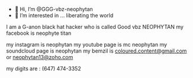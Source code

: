 - 👋 Hi, I’m @GGG-vbz-neophytan
- 👀 I’m interested in ...
liberating the world 

I am a G-anon black hat hacker who is called Good vbz NEOPHYTAN
my facebook is neophyte titan

my instagram is neophytan
my youtube page is mc neophytan
my soundcloud page is neophytan
my bemzil is coloured.content@gmail.com
or 
neophytan13@zoho.com

my digits are :
(647) 474-3352
